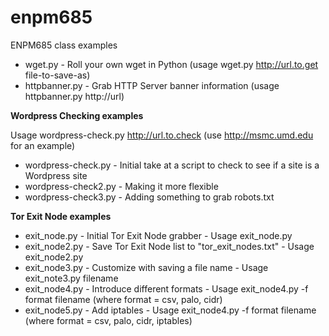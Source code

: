 # enpm685
ENPM685 class examples

* wget.py - Roll your own wget in Python (usage wget.py http://url.to.get file-to-save-as)
* httpbanner.py - Grab HTTP Server banner information (usage httpbanner.py http://url)

**Wordpress Checking examples**

Usage wordpress-check.py http://url.to.check (use http://msmc.umd.edu for an example)

* wordpress-check.py - Initial take at a script to check to see if a site is a Wordpress site
* wordpress-check2.py - Making it more flexible
* wordpress-check3.py - Adding something to grab robots.txt

**Tor Exit Node examples** 

* exit_node.py - Initial Tor Exit Node grabber - Usage exit_node.py
* exit_node2.py - Save Tor Exit Node list to "tor_exit_nodes.txt" - Usage exit_node2.py
* exit_node3.py - Customize with saving a file name - Usage exit_note3.py filename
* exit_node4.py - Introduce different formats - Usage exit_node4.py -f format filename (where format = csv, palo, cidr)
* exit_node5.py - Add iptables - Usage exit_node4.py -f format filename (where format = csv, palo, cidr, iptables)
